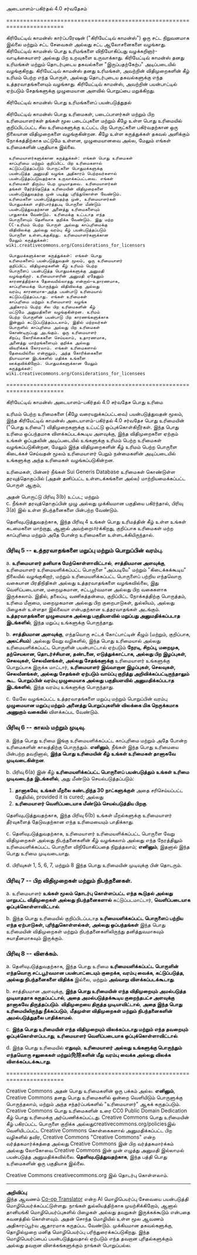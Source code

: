 <!--
CO_OP_TRANSLATOR_METADATA:
{
  "original_hash": "fba3b94d88bfb9b81369b869a1e9a20f",
  "translation_date": "2025-10-11T11:22:07+00:00",
  "source_file": "sketchnotes/LICENSE.md",
  "language_code": "ta"
}
-->
அடையாளம்-பகிர்தல் 4.0 சர்வதேசம்

=======================================================================

கிரியேட்டிவ் காமன்ஸ் கார்ப்பரேஷன் ("கிரியேட்டிவ் காமன்ஸ்") ஒரு சட்ட நிறுவனமாக இல்லை மற்றும் சட்ட சேவைகள் அல்லது சட்ட ஆலோசனைகளை வழங்காது. கிரியேட்டிவ் காமன்ஸ் பொது உரிமங்களை விநியோகிப்பது வழக்கறிஞர்-வாடிக்கையாளர் அல்லது பிற உறவுகளை உருவாக்காது. கிரியேட்டிவ் காமன்ஸ் தனது உரிமங்கள் மற்றும் தொடர்புடைய தகவல்களை "இருப்பதற்கேற்ப" அடிப்படையில் வழங்குகிறது. கிரியேட்டிவ் காமன்ஸ் தனது உரிமங்கள், அவற்றின் விதிமுறைகளின் கீழ் உரிமம் பெற்ற எந்த பொருள், அல்லது தொடர்புடைய தகவல்களுக்கு எந்த உத்தரவாதங்களையும் வழங்காது. கிரியேட்டிவ் காமன்ஸ், அவற்றின் பயன்பாட்டில் ஏற்படும் சேதங்களுக்கு முழுமையான அளவில் பொறுப்பை மறுக்கிறது.

கிரியேட்டிவ் காமன்ஸ் பொது உரிமங்களைப் பயன்படுத்துதல்

கிரியேட்டிவ் காமன்ஸ் பொது உரிமைகள், படைப்பாளர்கள் மற்றும் பிற உரிமையாளர்கள் தங்கள் மூல படைப்புகளை மற்றும் கீழே உள்ள பொது உரிமையில் குறிப்பிடப்பட்ட சில உரிமைகளுக்கு உட்பட்ட பிற பொருட்களை பகிர்வதற்கான ஒரு நிலையான விதிமுறைகளை வழங்குகின்றன. கீழே உள்ள கருத்துக்கள் தகவல் அளிக்கும் நோக்கத்திற்காக மட்டுமே உள்ளன, முழுமையானவை அல்ல, மேலும் எங்கள் உரிமைகளின் பகுதியாக இல்லை.

     உரிமையாளர்களுக்கான கருத்துக்கள்: எங்கள் பொது உரிமைகள்
     காப்புரிமை மற்றும் குறிப்பிட்ட பிற உரிமைகளால்
     கட்டுப்படுத்தப்படும் பொருட்களை பொதுமக்களுக்கு
     பயன்படுத்த அனுமதி வழங்க அதிகாரம் பெற்றவர்களால்
     பயன்படுத்தப்படுவதற்காக உருவாக்கப்பட்டவை. எங்கள்
     உரிமைகள் திரும்ப பெற முடியாதவை. உரிமையாளர்கள்
     தங்கள் தேர்ந்தெடுத்த உரிமையின் விதிமுறைகளை
     பயன்படுத்துவதற்கு முன் படித்து புரிந்துகொள்ள வேண்டும்.
     உரிமைகளை பயன்படுத்துவதற்கு முன், உரிமையாளர்கள்
     பொதுமக்கள் எதிர்பார்த்தபடி பொருளை மீண்டும்
     பயன்படுத்துவதற்கான அனைத்து உரிமைகளையும்
     பாதுகாக்க வேண்டும். உரிமைக்கு உட்படாத எந்த
     பொருளையும் தெளிவாக குறிக்க வேண்டும். இது மற்ற
     CC-உரிமம் பெற்ற பொருள் அல்லது காப்புரிமைக்கு
     விதிவிலக்கு அல்லது வரம்பு கீழ் பயன்படுத்தப்படும்
     பொருளை உள்ளடக்குகிறது. உரிமையாளர்களுக்கான
     மேலும் கருத்துக்கள்:
	wiki.creativecommons.org/Considerations_for_licensors

     பொதுமக்களுக்கான கருத்துக்கள்: எங்கள் பொது
     உரிமைகளைப் பயன்படுத்துவதன் மூலம், ஒரு உரிமையாளர்
     குறிப்பிட்ட விதிமுறைகளின் கீழ் உரிமம் பெற்ற
     பொருளைப் பயன்படுத்த பொதுமக்களுக்கு அனுமதி
     வழங்குகிறார். உரிமையாளரின் அனுமதி ஏதேனும்
     காரணத்திற்காக தேவையில்லாதது என்றால்—உதாரணமாக,
     காப்புரிமைக்கு பொருந்தும் விதிவிலக்கு அல்லது
     வரம்பு காரணமாக—அந்த பயன்பாடு உரிமையால்
     கட்டுப்படுத்தப்படாது. எங்கள் உரிமைகள்
     காப்புரிமை மற்றும் உரிமையாளர் வழங்க
     அதிகாரம் பெற்ற சில பிற உரிமைகளின் கீழ்
     மட்டுமே அனுமதிகளை வழங்குகின்றன. உரிமம்
     பெற்ற பொருளின் பயன்பாடு பிற காரணங்களுக்காக
     இன்னும் கட்டுப்படுத்தப்படலாம், இதில் மற்றவர்கள்
     பொருளில் காப்புரிமை அல்லது பிற உரிமைகள்
     கொண்டிருப்பது அடங்கும். ஒரு உரிமையாளர்
     சிறப்பு கோரிக்கைகளை செய்யலாம், உதாரணமாக,
     அனைத்து மாற்றங்களையும் குறிக்க அல்லது
     விவரிக்கக் கோரலாம். எங்கள் உரிமைகளால்
     தேவையில்லை என்றாலும், அந்த கோரிக்கைகளை
     நியாயமான இடங்களில் மதிக்க உங்களை
     ஊக்குவிக்கிறோம். பொதுமக்களுக்கான மேலும்
     கருத்துக்கள்:
	wiki.creativecommons.org/Considerations_for_licensees

=======================================================================

கிரியேட்டிவ் காமன்ஸ் அடையாளம்-பகிர்தல் 4.0 சர்வதேச பொது உரிமை

உரிமம் பெற்ற உரிமைகளை (கீழே வரையறுக்கப்பட்டவை) பயன்படுத்துவதன் மூலம், இந்த கிரியேட்டிவ் காமன்ஸ் அடையாளம்-பகிர்தல் 4.0 சர்வதேச பொது உரிமையின் ("பொது உரிமை") விதிமுறைகளுக்கு உட்பட்டு ஒப்புக்கொள்கிறீர்கள். இந்த பொது உரிமை ஒப்பந்தமாக விளக்கப்படக்கூடிய அளவுக்கு, இந்த விதிமுறைகளை ஏற்கும் உங்கள் ஒப்புதலின் அடிப்படையில் உங்களுக்கு உரிமம் பெற்ற உரிமைகள் வழங்கப்படுகின்றன, மேலும் இந்த விதிமுறைகளின் கீழ் உரிமம் பெற்ற பொருளை கிடைக்கச் செய்வதன் மூலம் உரிமையாளர் பெறும் நன்மைகளின் அடிப்படையில் உங்களுக்கு அந்த உரிமைகள் வழங்கப்படுகின்றன.


உரிமைகள், பின்னர் நீங்கள் Sui Generis Database உரிமைகள் கொண்டுள்ள தரவுத்தொகுப்பில் (அதன் தனிப்பட்ட உள்ளடக்கங்களை அல்ல) மாற்றியமைக்கப்பட்ட பொருள் ஆகும், 

அதன் பொருட்டு பிரிவு 3(b) உட்பட; மற்றும்  
c. நீங்கள் தரவுத்தொகுப்பின் முழு அல்லது முக்கியமான பகுதியை பகிர்ந்தால், பிரிவு 3(a) இல் உள்ள நிபந்தனைகளை பின்பற்ற வேண்டும்.  

தெளிவுபடுத்துவதற்காக, இந்த பிரிவு 4 உங்கள் பொது உரிமத்தின் கீழ் உள்ள உங்கள் கடமைகளை மாற்றாது, ஆனால் அவற்றைเสர்க்கிறது, குறிப்பாக உரிமைகள் மற்ற காப்புரிமை மற்றும் அதே போன்ற உரிமைகளை உள்ளடக்கியிருந்தால்.  

### பிரிவு 5 -- உத்தரவாதங்களை மறுப்பு மற்றும் பொறுப்பின் வரம்பு.  

a. **உரிமையாளர் தனியாக மேற்கொள்ளாவிட்டால்**, **சாத்தியமான அளவுக்கு**, உரிமையாளர் உரிமையளிக்கப்பட்ட பொருளை "அப்படியே" மற்றும் "கிடைக்கக்கூடிய" நிலையில் வழங்குகிறார், மற்றும் உரிமையளிக்கப்பட்ட பொருளைப் பற்றிய எந்தவொரு வகையான பிரதிநிதிகள் அல்லது உத்தரவாதங்களை வழங்கவில்லை, இது வெளிப்படையான, மறைமுகமான, சட்டபூர்வமான அல்லது பிற வகைகளாக இருக்கலாம். இதில், தலைப்பு, வணிகத்தன்மை, குறிப்பிட்ட நோக்கத்திற்கு பொருத்தம், உரிமை மீறாமை, மறைமுகமான அல்லது பிற குறைபாடுகள், துல்லியம், அல்லது பிழைகள் உள்ளதா இல்லையா என்பதற்கான உத்தரவாதங்கள் அடங்கும். **உத்தரவாதங்களை முழுமையாக அல்லது பகுதியளவில் மறுப்பது அனுமதிக்கப்படாத இடங்களில்**, இந்த மறுப்பு உங்களுக்கு பொருந்தாது.  

b. **சாத்தியமான அளவுக்கு**, எந்தவொரு சட்டக் கோட்பாட்டின் கீழும் (மற்றும், குறிப்பாக, **அலட்சியம்**) அல்லது வேறு வழிகளில், இந்த பொது உரிமையால் அல்லது உரிமையளிக்கப்பட்ட பொருளின் பயன்பாட்டால் ஏற்படும் **நேரடி, சிறப்பு, மறைமுக, தற்செயலான, தொடர்ச்சியான, தண்டனை, எடுத்துக்காட்டாக, அல்லது பிற இழப்புகள், செலவுகள், செலவீனங்கள், அல்லது சேதங்களுக்கு** உரிமையாளர் உங்களுக்கு பொறுப்பாக இருக்க மாட்டார், **உரிமையாளர் இவ்வாறான இழப்புகள், செலவுகள், செலவீனங்கள், அல்லது சேதங்கள் ஏற்படும் வாய்ப்பு குறித்து அறிவிக்கப்பட்டிருந்தாலும் கூட**. **பொறுப்பின் வரம்பு முழுமையாக அல்லது பகுதியளவில் அனுமதிக்கப்படாத இடங்களில்**, இந்த வரம்பு உங்களுக்கு பொருந்தாது.  

c. மேலே வழங்கப்பட்ட உத்தரவாதங்களை மறுப்பு மற்றும் பொறுப்பின் வரம்பு **முழுமையான மறுப்பு மற்றும் அனைத்து பொறுப்புகளின் விலக்கை மிக நெருக்கமாக அணுகும் வகையில்** விளக்கப்பட வேண்டும்.  

### பிரிவு 6 -- காலம் மற்றும் முடிவு.  

a. இந்த பொது உரிமை இங்கு உரிமையளிக்கப்பட்ட காப்புரிமை மற்றும் அதே போன்ற உரிமைகளின் காலத்திற்கு பொருந்தும். **எனினும்**, நீங்கள் இந்த பொது உரிமையை பின்பற்ற தவறினால், **இந்த பொது உரிமையின் கீழ் உங்கள் உரிமைகள் தானாகவே முடிவடைகின்றன**.  

b. பிரிவு 6(a) இன் கீழ் **உரிமையளிக்கப்பட்ட பொருளைப் பயன்படுத்தும் உங்கள் உரிமை முடிவடைந்த இடங்களில்**, அது மீண்டும் செயல்படுத்தப்படும்:  

1. **தானாகவே**, **உங்கள் மீறலை கண்டறிந்த 30 நாட்களுக்குள்** அதை சரிசெய்யப்பட்ட தேதியில், provided it is cured; அல்லது  
2. **உரிமையாளர் வெளிப்படையாக மீண்டும் செயல்படுத்திய பிறகு**.  

தெளிவுபடுத்துவதற்காக, இந்த பிரிவு 6(b) உங்கள் மீறல்களுக்கு உரிமையாளர் தீர்வுகளைத் தேடுவதற்கான எந்த உரிமையையும் பாதிக்காது.  

c. தெளிவுபடுத்துவதற்காக, உரிமையாளர் உரிமையளிக்கப்பட்ட பொருளை வேறு விதிமுறைகள் அல்லது நிபந்தனைகளின் கீழ் வழங்கலாம் அல்லது எந்த நேரத்திலும் உரிமையளிக்கப்பட்ட பொருளை விநியோகிப்பதை நிறுத்தலாம்; **எனினும்**, இதனால் இந்த பொது உரிமை முடிவடையாது.  

d. பிரிவுகள் 1, 5, 6, 7, மற்றும் 8 இந்த பொது உரிமையின் முடிவுக்கு பின் தொடரும்.  

### பிரிவு 7 -- பிற விதிமுறைகள் மற்றும் நிபந்தனைகள்.  

a. உரிமையாளர் **உங்கள் மூலம் தொடர்பு கொள்ளப்பட்ட எந்த கூடுதல் அல்லது மாறுபட்ட விதிமுறைகள் அல்லது நிபந்தனைகளால்** கட்டுப்படமாட்டார், **வெளிப்படையாக ஒப்புக்கொள்ளாவிட்டால்**.  

b. இந்த பொது உரிமையில் குறிப்பிடப்படாத **உரிமையளிக்கப்பட்ட பொருளைப் பற்றிய எந்த ஏற்பாடுகள், புரிந்துகொள்ளல்கள், அல்லது ஒப்பந்தங்கள்** இந்த பொது உரிமையின் விதிமுறைகள் மற்றும் நிபந்தனைகளிலிருந்து தனித்துவமாகவும் சுயாதீனமாகவும் இருக்கும்.  

### பிரிவு 8 -- விளக்கம்.  

a. தெளிவுபடுத்துவதற்காக, இந்த பொது உரிமை **உரிமையளிக்கப்பட்ட பொருளின் எந்தவொரு சட்டபூர்வமான பயன்பாட்டையும் குறைக்க, வரம்பு வைக்க, கட்டுப்படுத்த, அல்லது நிபந்தனைகளை விதிக்க** இல்லை, மற்றும் **அவ்வாறு விளக்கப்படக்கூடாது**.  

b. சாத்தியமான அளவுக்கு, **இந்த பொது உரிமையின் எந்த விதிமுறையும் அமல்படுத்த முடியாததாக கருதப்பட்டால்**, **அதை அமல்படுத்தக்கூடிய குறைந்தபட்ச அளவுக்கு தானாகவே திருத்தப்படும்**. **விதிமுறையை திருத்த முடியாவிட்டால்**, **அதை இந்த பொது உரிமையிலிருந்து நீக்கப்படும்**, **மீதமுள்ள விதிமுறைகள் மற்றும் நிபந்தனைகளின் அமல்படுத்துதலை பாதிக்காமல்**.  

c. **இந்த பொது உரிமையின் எந்த விதிமுறையும் விலக்கப்படாது மற்றும் எந்த தவறையும் ஒப்புக்கொள்ளப்படாது**, **உரிமையாளர் வெளிப்படையாக ஒப்புக்கொள்ளாவிட்டால்**.  

d. இந்த பொது உரிமையில் **எதுவும்**, **உரிமையாளர் அல்லது உங்களுக்கு பொருந்தும் எந்தவொரு சலுகைகள் மற்றும்免除களின் மீது** **வரம்பு வைக்க அல்லது விலக்க** **விளக்கப்படக்கூடாது**.  

=======================================================================  

Creative Commons அதன் பொது உரிமைகளின் ஒரு பக்கம் அல்ல. **எனினும்**, Creative Commons தனது பொது உரிமைகளில் ஒன்றை வெளியிடும் பொருளுக்கு பொருந்தலாம், மற்றும் அந்த சந்தர்ப்பங்களில் "உரிமையாளர்" ஆகக் கருதப்படும். Creative Commons பொது உரிமைகளின் உரை CC0 Public Domain Dedication கீழ் பொது உரிமைக்கு அர்ப்பணிக்கப்பட்டது. Creative Commons பொது உரிமையின் கீழ் பகிரப்பட்ட பொருளை குறிக்க அல்லதுcreativecommons.org/policiesஇல் வெளியிடப்பட்ட Creative Commons கொள்கைகளால் அனுமதிக்கப்பட்ட பிற வழிகளில் தவிர, Creative Commons "Creative Commons" என்ற வர்த்தகமார்க்கத்தை அல்லது Creative Commons இன் பிற வர்த்தகமார்க்கம் அல்லது லோகோவை Creative Commons இன் முன் எழுத்து அனுமதி இல்லாமல் பயன்படுத்த அனுமதிக்கவில்லை. **தெளிவுபடுத்துவதற்காக**, இந்த பத்தி பொது உரிமைகளின் ஒரு பகுதியாக இல்லை.  

Creative Commons creativecommons.org இல் தொடர்பு கொள்ளலாம்.  

---

**அறிவிப்பு**:  
இந்த ஆவணம் [Co-op Translator](https://github.com/Azure/co-op-translator) என்ற AI மொழிபெயர்ப்பு சேவையை பயன்படுத்தி மொழிபெயர்க்கப்பட்டுள்ளது. நாங்கள் துல்லியத்திற்காக முயற்சிக்கிறோம், ஆனால் தானியங்கி மொழிபெயர்ப்புகளில் பிழைகள் அல்லது தவறுகள் இருக்கக்கூடும் என்பதை கவனத்தில் கொள்ளவும். அதன் சொந்த மொழியில் உள்ள மூல ஆவணம் அதிகாரப்பூர்வ ஆதாரமாக கருதப்பட வேண்டும். முக்கியமான தகவல்களுக்கு, தொழில்முறை மனித மொழிபெயர்ப்பு பரிந்துரைக்கப்படுகிறது. இந்த மொழிபெயர்ப்பைப் பயன்படுத்துவதால் ஏற்படும் எந்த தவறான புரிதல்களுக்கும் அல்லது தவறான விளக்கங்களுக்கும் நாங்கள் பொறுப்பல்ல.